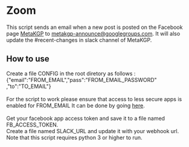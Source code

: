 # Zoom
This script sends an email when a new post is posted on the Facebook page <a href="https://www.facebook.com/metakgp">MetaKGP</a> to metakgp-announce@googlegroups.com. It will also update the #recent-changes in slack channel of MetaKGP.

## How to use 
Create a file CONFIG in the root diretory as follows : <br>
{"email":"FROM_EMAIL","pass":"FROM_EMAIL_PASSWORD" ,"to":"TO_EMAIL"} <br><br>
For the script to work please ensure that access to less secure apps is enabled for FROM_EMAIL 
It can be done by going <a href="https://www.google.com/settings/security/lesssecureapps">here</a>. 
<br><br>
Get your facebook app access token and save it to a file named FB_ACCESS_TOKEN.
<br>
Create a file named SLACK_URL and update it with your webhook url.
<br>
Note that this script requires python 3 or higher to run.

